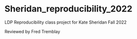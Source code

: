 # Sheridan_reproducibility_2022
LDP Reproducibility class project for Kate Sheridan Fall 2022

Reviewed by Fred Tremblay
